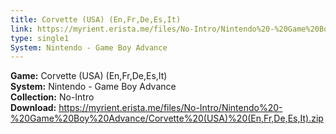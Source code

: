 ```yaml
---
title: Corvette (USA) (En,Fr,De,Es,It)
link: https://myrient.erista.me/files/No-Intro/Nintendo%20-%20Game%20Boy%20Advance/Corvette%20(USA)%20(En,Fr,De,Es,It).zip
type: single1
System: Nintendo - Game Boy Advance
---
```

<b>Game:</b> Corvette (USA) (En,Fr,De,Es,It)<br>
<b>System:</b> Nintendo - Game Boy Advance<br>
<b>Collection:</b> No-Intro<br>
<b>Download:</b> https://myrient.erista.me/files/No-Intro/Nintendo%20-%20Game%20Boy%20Advance/Corvette%20(USA)%20(En,Fr,De,Es,It).zip